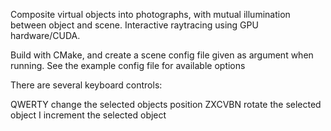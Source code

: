 Composite virtual objects into photographs, with mutual illumination between object and scene. Interactive raytracing using GPU hardware/CUDA.

Build with CMake, and create a scene config file given as argument when running. See the example config file for available options

There are several keyboard controls:

QWERTY	change the selected objects position
ZXCVBN	rotate the selected object
I	increment the selected object
